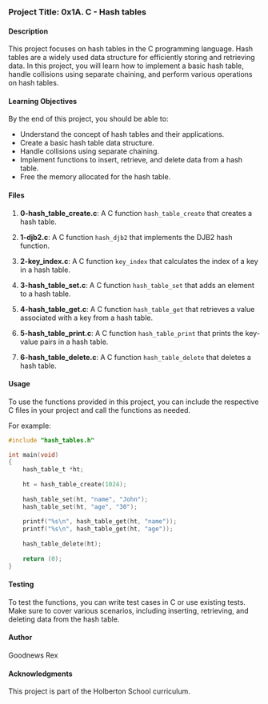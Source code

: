 ### Project Title: 0x1A. C - Hash tables

#### Description
This project focuses on hash tables in the C programming language. Hash tables are a widely used data structure for efficiently storing and retrieving data. In this project, you will learn how to implement a basic hash table, handle collisions using separate chaining, and perform various operations on hash tables.

#### Learning Objectives
By the end of this project, you should be able to:

- Understand the concept of hash tables and their applications.
- Create a basic hash table data structure.
- Handle collisions using separate chaining.
- Implement functions to insert, retrieve, and delete data from a hash table.
- Free the memory allocated for the hash table.

#### Files
1. **0-hash_table_create.c**: A C function `hash_table_create` that creates a hash table.

2. **1-djb2.c**: A C function `hash_djb2` that implements the DJB2 hash function.

3. **2-key_index.c**: A C function `key_index` that calculates the index of a key in a hash table.

4. **3-hash_table_set.c**: A C function `hash_table_set` that adds an element to a hash table.

5. **4-hash_table_get.c**: A C function `hash_table_get` that retrieves a value associated with a key from a hash table.

6. **5-hash_table_print.c**: A C function `hash_table_print` that prints the key-value pairs in a hash table.

7. **6-hash_table_delete.c**: A C function `hash_table_delete` that deletes a hash table.

#### Usage
To use the functions provided in this project, you can include the respective C files in your project and call the functions as needed.

For example:

```c
#include "hash_tables.h"

int main(void)
{
    hash_table_t *ht;
    
    ht = hash_table_create(1024);
    
    hash_table_set(ht, "name", "John");
    hash_table_set(ht, "age", "30");
    
    printf("%s\n", hash_table_get(ht, "name"));
    printf("%s\n", hash_table_get(ht, "age"));
    
    hash_table_delete(ht);
    
    return (0);
}
```

#### Testing
To test the functions, you can write test cases in C or use existing tests. Make sure to cover various scenarios, including inserting, retrieving, and deleting data from the hash table.

#### Author
Goodnews Rex

#### Acknowledgments
This project is part of the Holberton School curriculum.
